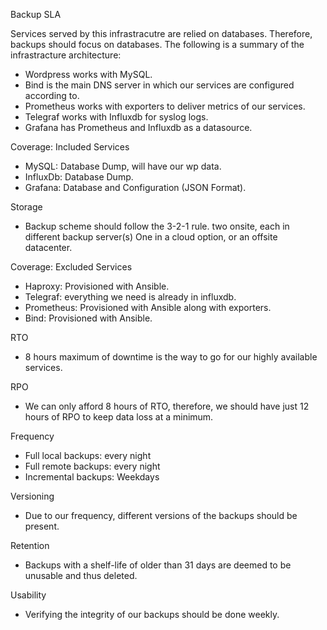 Backup SLA

Services served by this infrastracutre are relied on databases.
Therefore, backups should focus on databases.
The following is a summary of the infrastracture architecture:
- Wordpress works with MySQL.
- Bind is the main DNS server in which our services are configured according to.
- Prometheus works with exporters to deliver metrics of our services.
- Telegraf works with Influxdb for syslog logs.
- Grafana has Prometheus and Influxdb as a datasource.

Coverage: Included Services
- MySQL: Database Dump, will have our wp data.
- InfluxDb: Database Dump.
- Grafana: Database and Configuration (JSON Format).

Storage
- Backup scheme should follow the 3-2-1 rule.
two onsite, each in different backup server(s)
One in a cloud option, or an offsite datacenter.

Coverage: Excluded Services
- Haproxy: Provisioned with Ansible.
- Telegraf: everything we need is already in influxdb.
- Prometheus: Provisioned with Ansible along with exporters.
- Bind: Provisioned with Ansible.

RTO
- 8 hours maximum of downtime is the way to go for our highly available services.

RPO
- We can only afford 8 hours of RTO, therefore, we should have just 12 hours of RPO to keep data loss at a minimum.

Frequency
- Full local backups: every night
- Full remote backups: every night
- Incremental backups: Weekdays

Versioning
- Due to our frequency, different versions of the backups should be present.

Retention
- Backups with a shelf-life of older than 31 days are deemed to be unusable and thus deleted.

Usability
- Verifying the integrity of our backups should be done weekly.
